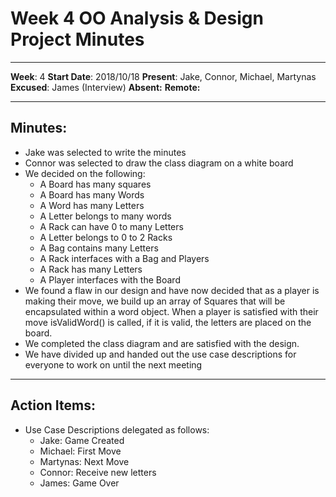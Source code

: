 # Week 4 OO Analysis & Design Project Minutes

---

__Week__: 4
__Start Date__: 2018/10/18
__Present__: Jake, Connor, Michael, Martynas
__Excused__: James (Interview)
__Absent:__
__Remote:__

---

## Minutes:
- Jake was selected to write the minutes
- Connor was selected to draw the class diagram on a white board
- We decided on the following:
  - A Board has many squares
  - A Board has many Words
  - A Word has many Letters
  - A Letter belongs to many words
  - A Rack can have 0  to many Letters
  - A Letter belongs to 0 to 2 Racks
  - A Bag contains many Letters
  - A Rack interfaces with a Bag and Players
  - A Rack has many Letters
  - A Player interfaces with the Board
- We found a flaw in our design and have now decided that as a player is making their move, we build up an array of Squares that will be encapsulated within a word object. When a player is satisfied with their move isValidWord() is called, if it is valid, the letters are placed on the board.
- We completed the class diagram and are satisfied with the design. 
- We have divided up and handed out the use case descriptions for everyone to work on until the next meeting
---

## Action Items:
- Use Case Descriptions delegated as follows:
    - Jake: Game Created
    - Michael: First Move
    - Martynas: Next Move
    - Connor: Receive new letters
    - James: Game Over
